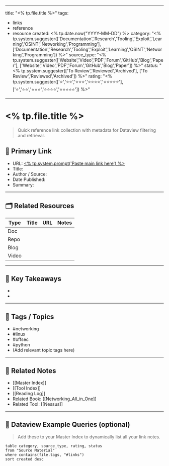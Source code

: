 
---
title: "<% tp.file.title %>"
tags:
  - links
  - reference
  - resource
created: <% tp.date.now("YYYY-MM-DD") %>
category: "<% tp.system.suggester(['Documentation','Research','Tooling','Exploit','Learning','OSINT','Networking','Programming'], ['Documentation','Research','Tooling','Exploit','Learning','OSINT','Networking','Programming']) %>"
source_type: "<% tp.system.suggester(['Website','Video','PDF','Forum','GitHub','Blog','Paper'], ['Website','Video','PDF','Forum','GitHub','Blog','Paper']) %>"
status: "<% tp.system.suggester(['To Review','Reviewed','Archived'], ['To Review','Reviewed','Archived']) %>"
rating: "<% tp.system.suggester(['⭐','⭐⭐','⭐⭐⭐','⭐⭐⭐⭐','⭐⭐⭐⭐⭐'], ['⭐','⭐⭐','⭐⭐⭐','⭐⭐⭐⭐','⭐⭐⭐⭐⭐']) %>"
---
# <% tp.file.title %>

> Quick reference link collection with metadata for Dataview filtering and retrieval.

## 🔗 Primary Link
- URL: [<% tp.system.prompt('Paste main link here') %>](<% tp.file.cursor() %>)
- Title: 
- Author / Source: 
- Date Published: 
- Summary: 

---

## 🗂️ Related Resources
| Type | Title | URL | Notes |
|------|--------|-----|-------|
| Doc |  |  |  |
| Repo |  |  |  |
| Blog |  |  |  |
| Video |  |  |  |

---

## 📘 Key Takeaways
- 
- 

---

## 📎 Tags / Topics
- #networking
- #linux
- #offsec
- #python
- (Add relevant topic tags here)

---

## 🧩 Related Notes
- [[Master Index]]
- [[Tool Index]]
- [[Reading Log]]
- Related Book: [[Networking_All_in_One]]
- Related Tool: [[Nessus]]

---

## 🧠 Dataview Example Queries (optional)
> Add these to your Master Index to dynamically list all your link notes.
```dataview
table category, source_type, rating, status
from "Source Material"
where contains(file.tags, "#links")
sort created desc
